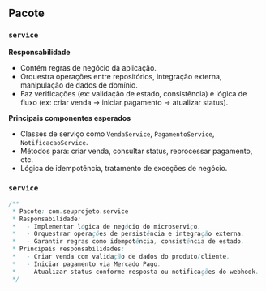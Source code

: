 ## Pacote

### `service`

**Responsabilidade**  
- Contém regras de negócio da aplicação.  
- Orquestra operações entre repositórios, integração externa, manipulação de dados de domínio.  
- Faz verificações (ex: validação de estado, consistência) e lógica de fluxo (ex: criar venda → iniciar pagamento → atualizar status).

**Principais componentes esperados**  
- Classes de serviço como `VendaService`, `PagamentoService`, `NotificacaoService`.  
- Métodos para: criar venda, consultar status, reprocessar pagamento, etc.  
- Lógica de idempotência, tratamento de exceções de negócio.


### `service`

```java
/**
 * Pacote: com.seuprojeto.service
 * Responsabilidade:
 *   - Implementar lógica de negócio do microserviço.
 *   - Orquestrar operações de persistência e integração externa.
 *   - Garantir regras como idempotência, consistência de estado.
 * Principais responsabilidades:
 *   - Criar venda com validação de dados do produto/cliente.
 *   - Iniciar pagamento via Mercado Pago.
 *   - Atualizar status conforme resposta ou notificações do webhook.
 */
```
